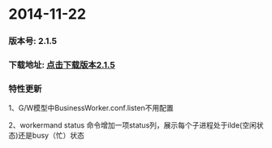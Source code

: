 # 2014-11-22
### 版本号: 2.1.5
### 下载地址: [点击下载版本2.1.5](https://github.com/walkor/workerman-2.1.5/archive/master.zip)
### 特性更新
1、G/W模型中BusinessWorker.conf.listen不用配置

2、workermand status 命令增加一项status列，展示每个子进程处于ilde(空闲状态)还是busy（忙）状态

